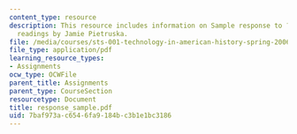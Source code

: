 ```yaml
---
content_type: resource
description: This resource includes information on Sample response to ?What is Technology??
  readings by Jamie Pietruska.
file: /media/courses/sts-001-technology-in-american-history-spring-2006/7baf973ac6546fa9184bc3b1e1bc3186_response_sample.pdf
file_type: application/pdf
learning_resource_types:
- Assignments
ocw_type: OCWFile
parent_title: Assignments
parent_type: CourseSection
resourcetype: Document
title: response_sample.pdf
uid: 7baf973a-c654-6fa9-184b-c3b1e1bc3186
---
```

